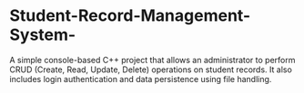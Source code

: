 # Student-Record-Management-System-
A simple console-based C++ project that allows an administrator to perform CRUD (Create, Read, Update, Delete) operations on student records. It also includes login authentication and data persistence using file handling.

